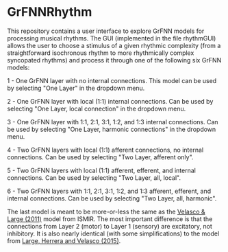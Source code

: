 # GrFNNRhythm

This repository contains a user interface to explore GrFNN models for processing musical rhythms. The GUI (implemented in the file rhythmGUI) allows the user to choose a stimulus of a given rhythmic complexity (from a straightforward isochronous rhythm to more rhythmically complex syncopated rhythms) and process it through one of the following six GrFNN models:

1 - One GrFNN layer with no internal connections. This model can be used by selecting "One Layer" in the dropdown menu.

2 - One GrFNN layer with local (1:1) internal connections. Can be used by selecting "One Layer, local connection" in the dropdown menu.

3 - One GrFNN layer with 1:1, 2:1, 3:1, 1:2, and 1:3 internal connections. Can be used by selecting "One Layer, harmonic connections" in the dropdown menu.

4 - Two GrFNN layers with local (1:1) afferent connections, no internal connections. Can be used by selecting "Two Layer, afferent only".

5 - Two GrFNN layers with local (1:1) afferent, efferent, and internal connections. Can be used by selecting "Two Layer, all, local".

6 - Two GrFNN layers with 1:1, 2:1, 3:1, 1:2, and 1:3 afferent, efferent, and internal connections. Can be used by selecting "Two Layer, all, harmonic". 

The last model is meant to be more-or-less the same as the [Velasco & Large (2011)](http://ismir2011.ismir.net/papers/PS2-3.pdf) model from ISMIR. The most important difference is that the connections from Layer 2 (motor) to Layer 1 (sensory) are excitatory, not inhibitory. It is also nearly identical (with some simplifications) to the model from [Large, Herrera and Velasco (2015)](http://dx.doi.org/10.3389/fnsys.2015.00159).
